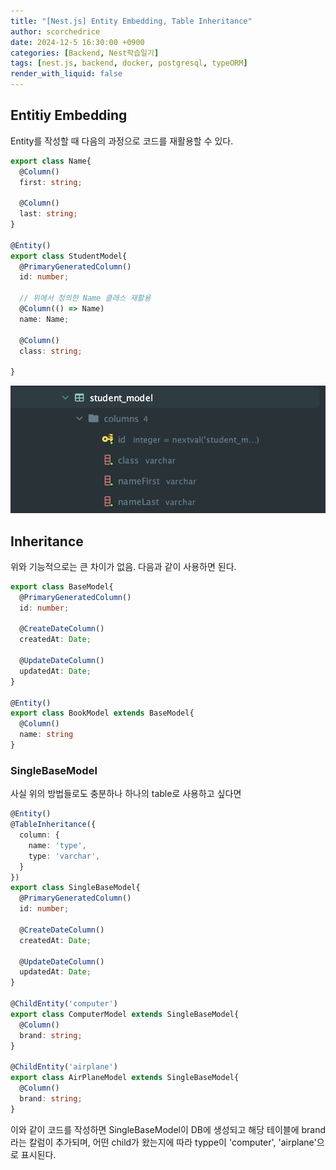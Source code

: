 ```yaml
---
title: "[Nest.js] Entity Embedding, Table Inheritance"
author: scorchedrice
date: 2024-12-5 16:30:00 +0900
categories: [Backend, Nest학습일기]
tags: [nest.js, backend, docker, postgresql, typeORM]
render_with_liquid: false
---
```


## Entitiy Embedding
Entity를 작성할 때 다음의 과정으로 코드를 재활용할 수 있다.

```ts
export class Name{
  @Column()
  first: string;

  @Column()
  last: string;
}

@Entity()
export class StudentModel{
  @PrimaryGeneratedColumn()
  id: number;
  
  // 위에서 정의한 Name 클래스 재활용
  @Column(() => Name)
  name: Name;

  @Column()
  class: string;

}
```

<img src="/assets/img/241205/entityembedding.png" alt="entity_embedded">

## Inheritance
위와 기능적으로는 큰 차이가 없음. 다음과 같이 사용하면 된다.

```ts
export class BaseModel{
  @PrimaryGeneratedColumn()
  id: number;

  @CreateDateColumn()
  createdAt: Date;

  @UpdateDateColumn()
  updatedAt: Date;
}

@Entity()
export class BookModel extends BaseModel{
  @Column()
  name: string
}
```

### SingleBaseModel
사실 위의 방법들로도 충분하나 하나의 table로 사용하고 싶다면

```ts
@Entity()
@TableInheritance({
  column: {
    name: 'type',
    type: 'varchar',
  }
})
export class SingleBaseModel{
  @PrimaryGeneratedColumn()
  id: number;

  @CreateDateColumn()
  createdAt: Date;

  @UpdateDateColumn()
  updatedAt: Date;
}

@ChildEntity('computer')
export class ComputerModel extends SingleBaseModel{
  @Column()
  brand: string;
}

@ChildEntity('airplane')
export class AirPlaneModel extends SingleBaseModel{
  @Column()
  brand: string;
}
```

이와 같이 코드를 작성하면 SingleBaseModel이 DB에 생성되고 해당 테이블에 brand라는 칼럼이 추가되며, 어떤 child가 왔는지에 따라 typpe이 'computer', 'airplane'으로 표시된다.

